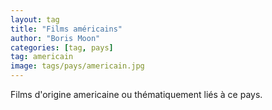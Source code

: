 ```yaml
---
layout: tag
title: "Films américains"
author: "Boris Moon"
categories: [tag, pays]
tag: americain
image: tags/pays/americain.jpg
---
```


Films d'origine americaine ou thématiquement liés à ce pays.
